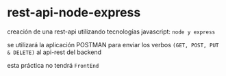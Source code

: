 # rest-api-node-express
creación de una rest-api utilizando tecnologías javascript: `node y express`

se utilizará la aplicación POSTMAN para enviar los verbos `(GET, POST, PUT & DELETE)` al api-rest del backend

esta práctica no tendrá `FrontEnd`
